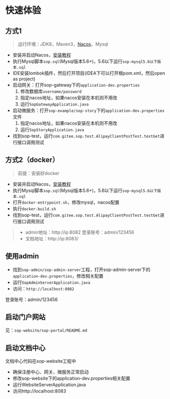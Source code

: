 # 快速体验

## 方式1

> 运行环境：JDK8，Maven3，[Nacos](https://nacos.io/zh-cn/docs/what-is-nacos.html)，Mysql

- 安装并启动Nacos，[安装教程](https://nacos.io/zh-cn/docs/quick-start.html)
- 执行Mysql脚本`sop.sql`(Mysql版本5.6+)，5.6以下运行`sop-mysql5.6以下版本.sql`
- IDE安装lombok插件，然后打开项目(IDEA下可以打开根pom.xml，然后open as project)
- 启动网关：打开sop-gateway下的`application-dev.properties`
    1. 修改数据库`username/password`
    2. 指定nacos地址，如果nacos安装在本机则不用改
    3. 运行`SopGatewayApplication.java`
- 启动微服务：打开`sop-example/sop-story`下的`application-dev.properties`文件
    1. 指定nacos地址，如果nacos安装在本机则不用改
    2. 运行`SopStoryApplication.java`
- 找到sop-test，运行`com.gitee.sop.test.AlipayClientPostTest.testGet`进行接口调用测试

## 方式2（docker）

> 前提：安装好docker

- 安装并启动Nacos，[安装教程](https://nacos.io/zh-cn/docs/quick-start.html)
- 执行Mysql脚本`sop.sql`(Mysql版本5.6+)，5.6以下运行`sop-mysql5.6以下版本.sql`
- 打开`docker-entrypoint.sh`，修改mysql，nacos配置
- 执行`docker-build.sh`
- 找到sop-test，运行`com.gitee.sop.test.AlipayClientPostTest.testGet`进行接口调用测试


> - admin地址：http://ip:8082 登录账号：admin/123456
> - 文档地址：http://ip:8083/

## 使用admin

- 找到`sop-admin/sop-admin-server`工程，打开sop-admin-server下的`application-dev.properties`，修改相关配置
- 运行`SopAdminServerApplication.java`
- 访问：`http://localhost:8082`

登录账号：admin/123456

## 启动门户网站

见：`sop-website/sop-portal/README.md`

## 启动文档中心

文档中心代码在sop-website工程中

- 确保注册中心、网关、微服务正常启动
- 修改sop-website下的application-dev.properties相关配置
- 运行WebsiteServerApplication.java
- 访问http://localhost:8083
